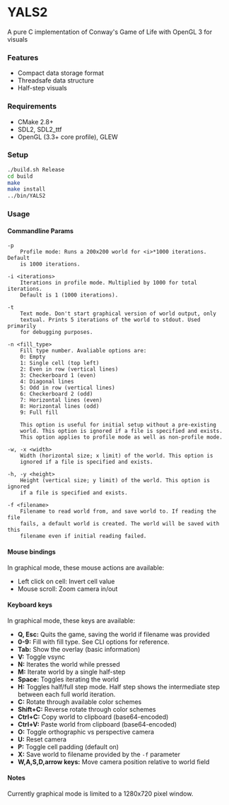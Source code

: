# YALS2
A pure C implementation of Conway's Game of Life with OpenGL 3 for
visuals

### Features
- Compact data storage format
- Threadsafe data structure
- Half-step visuals

### Requirements
- CMake 2.8+
- SDL2, SDL2_ttf
- OpenGL (3.3+ core profile), GLEW

### Setup
```bash
./build.sh Release
cd build
make
make install
../bin/YALS2
```

### Usage

#### Commandline Params
```
-p
    Profile mode: Runs a 200x200 world for <i>*1000 iterations. Default
    is 1000 iterations.

-i <iterations>
    Iterations in profile mode. Multiplied by 1000 for total iterations.
    Default is 1 (1000 iterations).

-t
    Text mode. Don't start graphical version of world output, only
    textual. Prints 5 iterations of the world to stdout. Used primarily
    for debugging purposes.

-n <fill_type>
    Fill type number. Avaliable options are:
    0: Empty
    1: Single cell (top left)
    2: Even in row (vertical lines)
    3: Checkerboard 1 (even)
    4: Diagonal lines
    5: Odd in row (vertical lines)
    6: Checkerboard 2 (odd)
    7: Horizontal lines (even)
    8: Horizontal lines (odd)
    9: Full fill

    This option is useful for initial setup without a pre-existing
    world. This option is ignored if a file is specified and exists.
    This option applies to profile mode as well as non-profile mode.

-w, -x <width>
    Width (horizontal size; x limit) of the world. This option is
    ignored if a file is specified and exists.

-h, -y <height>
    Height (vertical size; y limit) of the world. This option is ignored
    if a file is specified and exists.

-f <filename>
    Filename to read world from, and save world to. If reading the file
    fails, a default world is created. The world will be saved with this
    filename even if initial reading failed.
```

#### Mouse bindings
In graphical mode, these mouse actions are available:
- Left click on cell: Invert cell value
- Mouse scroll: Zoom camera in/out

#### Keyboard keys
In graphical mode, these keys are available:
- **Q, Esc:** Quits the game, saving the world if filename was provided
- **0-9:** Fill with fill type. See CLI options for reference.
- **Tab:** Show the overlay (basic information)
- **V:** Toggle vsync
- **N:** Iterates the world while pressed
- **M:** Iterate world by a single half-step
- **Space:** Toggles iterating the world
- **H:** Toggles half/full step mode. Half step shows the intermediate step
  between each full world iteration.
- **C:** Rotate through available color schemes
- **Shift+C:** Reverse rotate through color schemes
- **Ctrl+C:** Copy world to clipboard (base64-encoded)
- **Ctrl+V:** Paste world from clipboard (base64-encoded)
- **O:** Toggle orthographic vs perspective camera
- **U:** Reset camera
- **P:** Toggle cell padding (default on)
- **X:** Save world to filename provided by the `-f` parameter
- **W,A,S,D,arrow keys:** Move camera position relative to world field

#### Notes
Currently graphical mode is limited to a 1280x720 pixel window.
